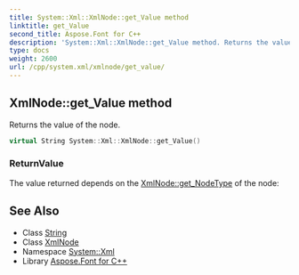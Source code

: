 ```yaml
---
title: System::Xml::XmlNode::get_Value method
linktitle: get_Value
second_title: Aspose.Font for C++
description: 'System::Xml::XmlNode::get_Value method. Returns the value of the node in C++.'
type: docs
weight: 2600
url: /cpp/system.xml/xmlnode/get_value/
---
```

## XmlNode::get_Value method


Returns the value of the node.

```cpp
virtual String System::Xml::XmlNode::get_Value()
```


### ReturnValue

The value returned depends on the [XmlNode::get_NodeType](../get_nodetype/) of the node:

## See Also

* Class [String](../../../system/string/)
* Class [XmlNode](../)
* Namespace [System::Xml](../../)
* Library [Aspose.Font for C++](../../../)
